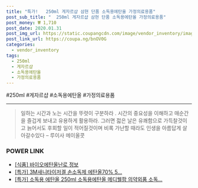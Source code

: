 ```yaml
--- 
title: "특가!   250ml 게자르샵 삼현 단품 소독용에탄올 가정의료용품" 
post_sub_title: "  250ml 게자르샵 삼현 단품 소독용에탄올 가정의료용품" 
post_money: ₩ 1,710 
post_date: 2020.01.31 
post_img_url: https://static.coupangcdn.com/image/vendor_inventory/images/2019/03/24/14/3/77fad157-d22d-43a9-9a6b-1693064ab3d6.jpg 
post_link_url: https://coupa.ng/bnOV0G 
categories: 
  - vendor_inventory 
tags: 
  - 250ml 
  - 게자르샵 
  - 소독용에탄올 
  - 가정의료용품 
--- 
```

  #250ml #게자르샵 #소독용에탄올 #가정의료용품 
<hr> 

> 일하는 시간과 노는 시간을 뚜렷이 구분하라 . 시간의 중요성을 이해하고 매순간을 즐겁게 보내고 유용하게 활용하라. 그러면 젋은 날은 유쾌함으로 가득찰것이고 늙어서도 후회할 일이 적어질것이며 비록 가난할 때라도 인생을 아름답게 살아갈수있다  – 루이사 메이올콧 


### POWER LINK

* <a href="https://blog.naver.com/sakai111/221769228825" target="_blank"> [식품] 바이오에탄올난로 정보 </a>
* <a href="https://blog.naver.com/sakai111/221787787437" target="_blank">[특가] 3M새니타이저겔 손소독제 에탄올70% 5...</a>
* <a href="https://blog.naver.com/an0733/221792286094" target="_blank">[특가] 소독용 에탄올 250ml 소독용에탄올 메디웰팜 의약외품 소독...</a>
